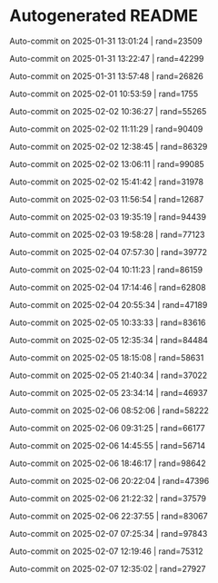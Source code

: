 # Autogenerated README

Auto-commit on 2025-01-31 13:01:24 | rand=23509

Auto-commit on 2025-01-31 13:22:47 | rand=42299

Auto-commit on 2025-01-31 13:57:48 | rand=26826

Auto-commit on 2025-02-01 10:53:59 | rand=1755

Auto-commit on 2025-02-02 10:36:27 | rand=55265

Auto-commit on 2025-02-02 11:11:29 | rand=90409

Auto-commit on 2025-02-02 12:38:45 | rand=86329

Auto-commit on 2025-02-02 13:06:11 | rand=99085

Auto-commit on 2025-02-02 15:41:42 | rand=31978

Auto-commit on 2025-02-03 11:56:54 | rand=12687

Auto-commit on 2025-02-03 19:35:19 | rand=94439

Auto-commit on 2025-02-03 19:58:28 | rand=77123

Auto-commit on 2025-02-04 07:57:30 | rand=39772

Auto-commit on 2025-02-04 10:11:23 | rand=86159

Auto-commit on 2025-02-04 17:14:46 | rand=62808

Auto-commit on 2025-02-04 20:55:34 | rand=47189

Auto-commit on 2025-02-05 10:33:33 | rand=83616

Auto-commit on 2025-02-05 12:35:34 | rand=84484

Auto-commit on 2025-02-05 18:15:08 | rand=58631

Auto-commit on 2025-02-05 21:40:34 | rand=37022

Auto-commit on 2025-02-05 23:34:14 | rand=46937

Auto-commit on 2025-02-06 08:52:06 | rand=58222

Auto-commit on 2025-02-06 09:31:25 | rand=66177

Auto-commit on 2025-02-06 14:45:55 | rand=56714

Auto-commit on 2025-02-06 18:46:17 | rand=98642

Auto-commit on 2025-02-06 20:22:04 | rand=47396

Auto-commit on 2025-02-06 21:22:32 | rand=37579

Auto-commit on 2025-02-06 22:37:55 | rand=83067

Auto-commit on 2025-02-07 07:25:34 | rand=97843

Auto-commit on 2025-02-07 12:19:46 | rand=75312

Auto-commit on 2025-02-07 12:35:02 | rand=27927
